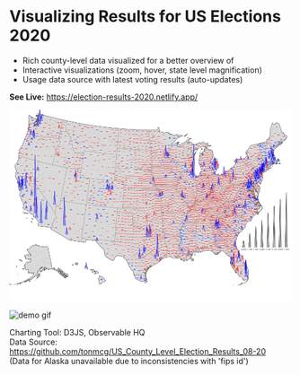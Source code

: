 # Visualizing Results for US Elections 2020

* Rich county-level data visualized for a better overview of
* Interactive visualizations (zoom, hover, state level magnification)
* Usage data source with latest voting results (auto-updates)

**See Live:** https://election-results-2020.netlify.app/

![demo image](election2020.png)

![demo gif](election.gif)

Charting Tool: D3JS, Observable HQ  
Data Source: https://github.com/tonmcg/US_County_Level_Election_Results_08-20     
(Data for Alaska unavailable due to inconsistencies with 'fips id')

